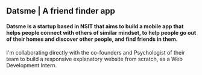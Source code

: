 ## Datsme | A friend finder app

#### Datsme is a startup based in NSIT that aims to build a mobile app that helps people connect with others of similar mindset, to help people go out of their homes and discover other people, and find friends in them.

I'm collaborating directly with the co-founders and Psychologist of their team to build a responsive explanatory website from scratch, as a Web Development Intern.

